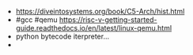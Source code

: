 - https://diveintosystems.org/book/C5-Arch/hist.html
- #gcc #qemu https://risc-v-getting-started-guide.readthedocs.io/en/latest/linux-qemu.html
- python bytecode iterpreter...
-